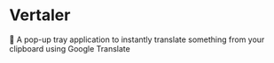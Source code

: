 # Vertaler
📖 A pop-up tray application to instantly translate something from your clipboard using Google Translate
